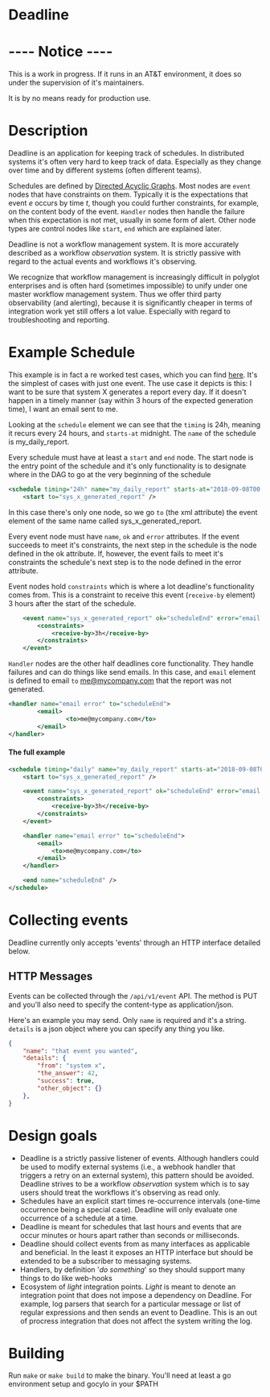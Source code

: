 # Deadline

# ---- **Notice** ----
This is a work in progress. If it runs in an AT&T environment, it does so under the supervision of it's maintainers.

It is by no means ready for production use.

# Description

Deadline is an application for keeping track of schedules. In distributed systems it's often very hard to keep track of data.  Especially as they change over time and by different systems (often different teams).

Schedules are defined by [Directed Acyclic Graphs](https://en.wikipedia.org/wiki/Directed_acyclic_graph). Most nodes are `event` nodes that have constraints on them.  Typically it is the expectations that event *e* occurs by time *t*, though you could further constraints, for example, on the content body of the event.  `Handler` nodes then handle the failure when this expectation is not met, usually in some form of alert.  Other node types are control nodes like `start`, `end` which are explained later.

Deadline is not a workflow management system.  It is more accurately described as a workflow *observation* system.  It is strictly passive with regard to the actual events and workflows it's observing.

We recognize that workflow management is increasingly difficult in polyglot enterprises and is often hard (sometimes impossible) to unify under one master workflow management system.  Thus we offer third party observability (and alerting), because it is significantly cheaper in terms of integration work yet still offers a lot value. Especially with regard to troubleshooting and reporting.

# Example Schedule

This example is in fact a re worked test cases, which you can find [here](/dao/testdata/single_event_schedule.xml).  It's the simplest of cases with just one event.  The use case it depicts is this: I want to be sure that system X generates a report every day.  If it doesn't happen in a timely manner (say within 3 hours of the expected generation time), I want an email sent to me.

Looking at the `schedule` element we can see that the `timing` is 24h, meaning it recurs every 24 hours, and `starts-at` midnight.  The `name` of the schedule is my_daily_report.

Every schedule must have at least a `start` and `end` node. The start node is the entry point of the schedule and it's only functionality is to designate where in the DAG to go at the very beginning of the schedule

```xml
<schedule timing="24h" name="my_daily_report" starts-at="2018-09-08T00:00:00Z">
    <start to="sys_x_generated_report" />
```

In this case there's only one node, so we go `to` (the xml attribute) the event element of the same name called sys_x_generated_report.  

Every event node must have `name`, `ok` and `error` attributes.  If the event succeeds to meet it's constraints, the next step in the schedule is the node defined in the ok attribute.  If, however, the event fails to meet it's constraints the schedule's next step is to the node defined in the error attribute.

Event nodes hold `constraints` which is where a lot deadline's functionality comes from.  This is a constraint to receive this event (`receive-by` element) 3 hours after the start of the schedule.
```xml
    <event name="sys_x_generated_report" ok="scheduleEnd" error="email error">
        <constraints>
            <receive-by>3h</receive-by>
        </constraints>
    </event>
```

`Handler` nodes are the other half deadlines core functionality.  They handle failures and can do things like send emails.  In this case, and `email` element is defined to email `to` me@mycompany.com that the report was not generated.
```xml
<handler name="email error" to="scheduleEnd">
		<email>
				<to>me@mycompany.com</to>
		</email>
</handler>
```

#### The full example

```xml
<schedule timing="daily" name="my_daily_report" starts-at="2018-09-08T00:00:00Z">
    <start to="sys_x_generated_report" />

    <event name="sys_x_generated_report" ok="scheduleEnd" error="email error">
        <constraints>
            <receive-by>3h</receive-by>
        </constraints>
    </event>

    <handler name="email error" to="scheduleEnd">
        <email>
            <to>me@mycompany.com</to>
        </email>
    </handler>

    <end name="scheduleEnd" />
</schedule>
```

# Collecting events

Deadline currently only accepts 'events' through an HTTP interface detailed below.

## HTTP Messages

Events can be collected through the `/api/v1/event` API. The method is PUT and you'll also need to specify the content-type as application/json.

Here's an example you may send.  Only `name` is required and it's a string.  `details` is a json object where you can specify any thing you like.
```json
{
	"name": "that event you wanted",
	"details": {
		"from": "system x",
		"the_answer": 42,
		"success": true,
		"other_object": {}
	},
}
```


# Design goals

* Deadline is a strictly passive listener of events.  Although handlers could be used to modify external systems (i.e., a webhook handler that triggers a retry on an external system), this pattern should be avoided.  Deadline strives to be a workflow *observation* system which is to say users should treat the workflows it's observing as read only.
* Schedules have an explicit start times re-occurrence intervals (one-time occurrence being a special case). Deadline will only evaluate one occurrence of a schedule at a time.
* Deadline is meant for schedules that last hours and events that are occur minutes or hours apart rather than seconds or milliseconds.
* Deadline should collect events from as many interfaces as applicable and beneficial. In the least it exposes an HTTP interface but should be extended to be a subscriber to messaging systems.
* Handlers, by definition '*do something*' so they should support many things to do like web-hooks
* Ecosystem of *light* integration points.  *Light* is meant to denote an integration point that does not impose a dependency on Deadline. For example, log parsers that search for a particular message or list of regular expressions and then sends an event to Deadline.  This is an out of procress integration that does not affect the system writing the log.

# Building
Run `make` or `make build` to make the binary. You'll need at least a go environment setup and gocylo in your $PATH
